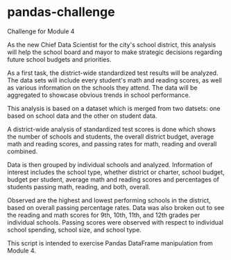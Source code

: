 # pandas-challenge
Challenge for Module 4

As the new Chief Data Scientist for the city's school district,
this analysis will help the school board and mayor to make strategic 
decisions regarding future school budgets and priorities.

As a first task, the district-wide standardized test results will be 
analyzed. The data sets will include every student's math and reading 
scores, as well as various information on the schools they attend. 
The data will be aggregated to showcase obvious trends in school
performance.

This analysis is based on a dataset which is merged from two datsets: 
one based on school data and the other on student data.

A district-wide analysis of standardized test scores is done which shows 
the number of schools and students, the overall district budget, average 
math and reading scores, and passing rates for math, reading and overall 
combined.

Data is then grouped by individual schools and analyzed. Information of interest 
includes the school type, whether district or charter, school budget, budget per 
student, average math and reading scores and percentages of students passing math, 
reading, and both, overall.

Observed are the highest and lowest performing schools in the district, based on 
overall passing percentage rates. Data was also broken out to see the reading and
math scores for 9th, 10th, 11th,  and 12th grades per individual schools. Passing 
scores were observed with respect to individual school spending, school size, and 
school type.

This script is intended to exercise Pandas DataFrame manipulation from Module 4.
